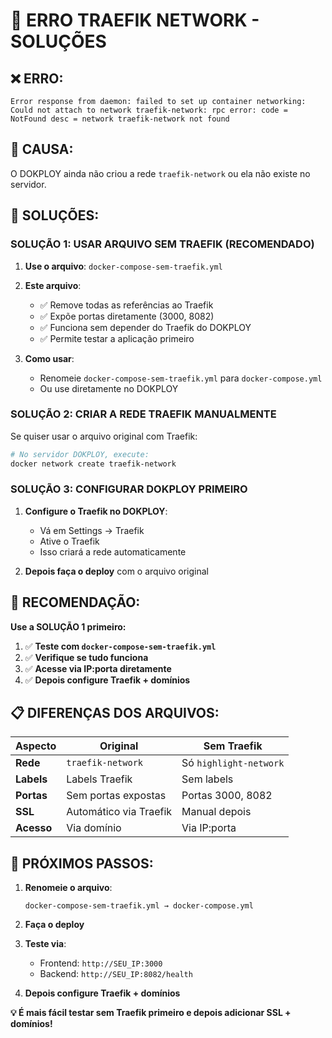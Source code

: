 # 🚨 ERRO TRAEFIK NETWORK - SOLUÇÕES

## ❌ **ERRO:**
```
Error response from daemon: failed to set up container networking: Could not attach to network traefik-network: rpc error: code = NotFound desc = network traefik-network not found
```

## 🎯 **CAUSA:**
O DOKPLOY ainda não criou a rede `traefik-network` ou ela não existe no servidor.

## 🔧 **SOLUÇÕES:**

### **SOLUÇÃO 1: USAR ARQUIVO SEM TRAEFIK (RECOMENDADO)**

1. **Use o arquivo**: `docker-compose-sem-traefik.yml`
2. **Este arquivo**:
   - ✅ Remove todas as referências ao Traefik
   - ✅ Expõe portas diretamente (3000, 8082)
   - ✅ Funciona sem depender do Traefik do DOKPLOY
   - ✅ Permite testar a aplicação primeiro

3. **Como usar**:
   - Renomeie `docker-compose-sem-traefik.yml` para `docker-compose.yml`
   - Ou use diretamente no DOKPLOY

### **SOLUÇÃO 2: CRIAR A REDE TRAEFIK MANUALMENTE**

Se quiser usar o arquivo original com Traefik:

```bash
# No servidor DOKPLOY, execute:
docker network create traefik-network
```

### **SOLUÇÃO 3: CONFIGURAR DOKPLOY PRIMEIRO**

1. **Configure o Traefik no DOKPLOY**:
   - Vá em Settings → Traefik
   - Ative o Traefik
   - Isso criará a rede automaticamente

2. **Depois faça o deploy** com o arquivo original

## 🎯 **RECOMENDAÇÃO:**

**Use a SOLUÇÃO 1 primeiro:**

1. ✅ **Teste com `docker-compose-sem-traefik.yml`**
2. ✅ **Verifique se tudo funciona**
3. ✅ **Acesse via IP:porta diretamente**
4. ✅ **Depois configure Traefik + domínios**

## 📋 **DIFERENÇAS DOS ARQUIVOS:**

| **Aspecto** | **Original** | **Sem Traefik** |
|-------------|--------------|------------------|
| **Rede** | `traefik-network` | Só `highlight-network` |
| **Labels** | Labels Traefik | Sem labels |
| **Portas** | Sem portas expostas | Portas 3000, 8082 |
| **SSL** | Automático via Traefik | Manual depois |
| **Acesso** | Via domínio | Via IP:porta |

## 🚀 **PRÓXIMOS PASSOS:**

1. **Renomeie o arquivo**:
   ```
   docker-compose-sem-traefik.yml → docker-compose.yml
   ```

2. **Faça o deploy**

3. **Teste via**:
   - Frontend: `http://SEU_IP:3000`
   - Backend: `http://SEU_IP:8082/health`

4. **Depois configure Traefik + domínios**

**💡 É mais fácil testar sem Traefik primeiro e depois adicionar SSL + domínios!**
